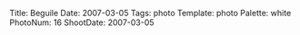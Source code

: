 Title: Beguile
Date: 2007-03-05
Tags: photo
Template: photo
Palette: white
PhotoNum: 16
ShootDate: 2007-03-05

